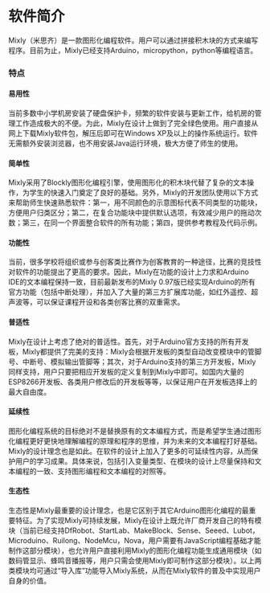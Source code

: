 # 软件简介

&#x20;   Mixly（米思齐）是一款图形化编程软件。用户可以通过拼接积木块的方式来编写程序。目前为止，Mixly已经支持Arduino，micropython，python等编程语言。

### 特点

#### 易用性

当前多数中小学机房安装了硬盘保护卡，频繁的软件安装与更新工作，给机房的管理工作造成极大的不便。为此，Mixly在设计上做到了完全绿色使用。用户直接从网上下载Mixly软件包，解压后即可在Windows XP及以上的操作系统运行。软件无需额外安装浏览器，也不用安装Java运行环境，极大方便了师生的使用。

#### 简单性

Mixly采用了Blockly图形化编程引擎，使用图形化的积木块代替了复杂的文本操作，为学生的快速入门奠定了良好的基础。另外，Mixly的开发团队使用以下方式来帮助师生快速熟悉软件：第一，用不同颜色的示意图标代表不同类型的功能块，方便用户归类区分；第二，在复合功能块中提供默认选项，有效减少用户的拖动次数；第三，在同一个界面整合软件的所有功能；第四，提供参考教程及代码示例。

#### 功能性

当前，很多学校将组织或参与创客类比赛作为创客教育的一种途径，比赛的竞技性对软件的功能提出了更高的要求。因此，Mixly在功能的设计上力求和Arduino IDE的文本编程保持一致，目前最新发布的Mixly 0.97版已经实现Arduino的所有官方功能（包括中断处理），并加入了大量的第三方扩展库功能，如红外遥控、超声波等，可以保证课程开设和各类创客比赛的双重需求。

#### 普适性

Mixly在设计上考虑了绝对的普适性。首先，对于Arduino官方支持的所有开发板，Mixly都提供了完美的支持：Mixly会根据开发板的类型自动改变模块中的管脚号、中断号、模拟输出管脚等；其次，对于Arduino支持的第三方开发板，Mixly同样支持，用户只要把相应开发板的定义复制到Mixly中即可。如国内大量的ESP8266开发板、各类用户修改后的开发板等等，以保证用户在开发板选择上的最大自由度。

#### 延续性

图形化编程系统的目标绝对不是替换原有的文本编程方式，而是希望学生通过图形化编程更好更快地理解编程的原理和程序的思维，并为未来的文本编程打好基础。Mixly的设计理念也是如此。在软件的设计上加入了更多的可延续性内容，从而保护用户的学习成果。具体来说，包括引入变量类型、在模块的设计上尽量保持和文本编程的一致、支持图形编程和文本编程的对照等。

#### 生态性

生态性是Mixly最重要的设计理念，也是它区别于其它Arduino图形化编程的最重要特征。为了实现Mixly可持续发展，Mixly在设计上既允许厂商开发自己的特有模块（当前已经支持DfRobot、StartLab、MakeBlock、Sense、Seeed、Lubot，Microduino、Ruilong、NodeMcu，Nova，用户需要有JavaScript编程基础才能制作这部分模块），也允许用户直接利用Mixly的图形化编程功能生成通用模块（如数码管显示、蜂鸣音播报等，用户只需会使用Mixly即可制作这部分模块）。以上两类模块均可通过“导入库”功能导入Mixly系统，从而在Mixly软件的普及中实现用户自身的价值。
